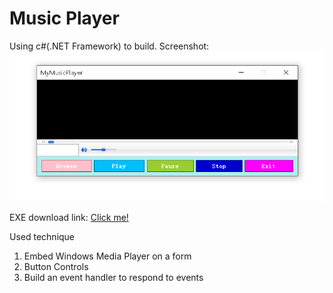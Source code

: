 # Music Player
Using c#(.NET Framework) to build.
Screenshot:
![alt text](https://github.com/OrangeYi/MyMusicPlayer/raw/master/MyMusicPlayer/screenshoot.png "INTERFACE")

EXE download link:
[Click me!](https://github.com/OrangeYi/MyMusicPlayer/raw/master/MyMusicPlayer/bin/Debug/MyMusicPlayer.exe)

Used technique
1. Embed Windows Media Player on a form
2. Button Controls
3. Build an event handler to respond to events
